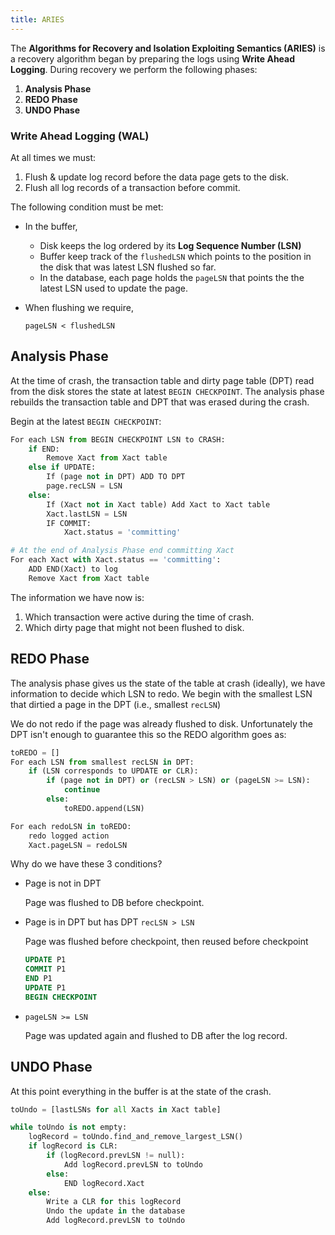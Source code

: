 ```yaml
---
title: ARIES
---
```


The **Algorithms for Recovery and Isolation Exploiting Semantics (ARIES)** is a recovery algorithm began by preparing the logs using **Write Ahead Logging**. During recovery we perform the following phases:

1. **Analysis Phase**
2. **REDO Phase**
3. **UNDO Phase**

### Write Ahead Logging (WAL)

At all times we must:

1. Flush & update log record before the data page gets to the disk.
2. Flush all log records of a transaction before commit.

The following condition must be met:

* In the buffer,
    * Disk keeps the log ordered by its **Log Sequence Number (LSN)**
    * Buffer keep track of the `flushedLSN` which points to the position in the disk that was latest LSN flushed so far.
    * In the database, each page holds the `pageLSN` that points the the latest LSN used to update the page.
* When flushing we require,

    `pageLSN < flushedLSN`

## Analysis Phase

At the time of crash, the transaction table and dirty page table (DPT) read from the disk stores the state at latest `BEGIN CHECKPOINT`. The analysis phase rebuilds the transaction table and DPT that was erased during the crash.

Begin at the latest `BEGIN CHECKPOINT`:

```python
For each LSN from BEGIN CHECKPOINT LSN to CRASH:
    if END:
        Remove Xact from Xact table
    else if UPDATE:
        If (page not in DPT) ADD TO DPT
        page.recLSN = LSN
    else:
        If (Xact not in Xact table) Add Xact to Xact table
        Xact.lastLSN = LSN
        IF COMMIT:
            Xact.status = 'committing'

# At the end of Analysis Phase end committing Xact
For each Xact with Xact.status == 'committing':
    ADD END(Xact) to log
    Remove Xact from Xact table
```

The information we have now is:

1. Which transaction were active during the time of crash.
2. Which dirty page that might not been flushed to disk.

## REDO Phase

The analysis phase gives us the state of the table at crash (ideally), we have information to decide which LSN to redo. We begin with the smallest LSN that dirtied a page in the DPT (i.e., smallest `recLSN`)

We do not redo if the page was already flushed to disk. Unfortunately the DPT isn't enough to guarantee this so the REDO algorithm goes as:

```python
toREDO = []
For each LSN from smallest recLSN in DPT:
    if (LSN corresponds to UPDATE or CLR):
        if (page not in DPT) or (recLSN > LSN) or (pageLSN >= LSN):
            continue
        else:
            toREDO.append(LSN)

For each redoLSN in toREDO:
    redo logged action
    Xact.pageLSN = redoLSN
```

Why do we have these 3 conditions?

* Page is not in DPT

    Page was flushed to DB before checkpoint.

* Page is in DPT but has DPT `recLSN > LSN`

    Page was flushed before checkpoint, then reused before checkpoint

    ```SQL
    UPDATE P1
    COMMIT P1
    END P1
    UPDATE P1
    BEGIN CHECKPOINT
    ```

* `pageLSN >= LSN`

    Page was updated again and flushed to DB after the log record.

## UNDO Phase

At this point everything in the buffer is at the state of the crash.

```python
toUndo = [lastLSNs for all Xacts in Xact table]

while toUndo is not empty:
    logRecord = toUndo.find_and_remove_largest_LSN()
    if logRecord is CLR:
        if (logRecord.prevLSN != null):
            Add logRecord.prevLSN to toUndo
        else:
            END logRecord.Xact
    else:
        Write a CLR for this logRecord
        Undo the update in the database
        Add logRecord.prevLSN to toUndo
```